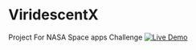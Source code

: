# ViridescentX
Project For NASA Space apps Challenge
[![Live Demo](https://github.com/Balaji-star/APP-FESTO-2020-/blob/master/visit.png)](http://vxindia.netlify.app/)

